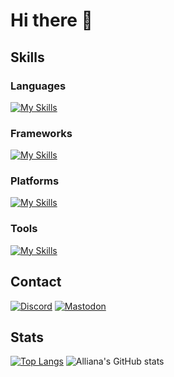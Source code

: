 # Hi there 👋

## Skills

### Languages

[![My Skills](https://skillicons.dev/icons?i=typescript,python,lua,c,go,kotlin)](https://skillicons.dev)

### Frameworks

[![My Skills](https://skillicons.dev/icons?i=react,nextjs,tailwindcss,astro,vite,remix,vitest,discordjs)](https://skillicons.dev)

### Platforms

[![My Skills](https://skillicons.dev/icons?i=vercel,cloudflare,workers)](https://skillicons.dev)

### Tools

[![My Skills](https://skillicons.dev/icons?i=git,vscode,neovim,idea,notion,obsidian)](https://skillicons.dev)

## Contact
[![Discord](https://skillicons.dev/icons?i=discord)](https://discordapp.com/users/271922478182301696)
[![Mastodon](https://skillicons.dev/icons?i=mastodon)](https://mstdn.maud.io/@ab2m)

## Stats
[![Top Langs](https://github-readme-stats.vercel.app/api/top-langs/?username=Allianaab2m&bg_color=181b1f&text_color=aeaeae&title_color=fff7ed&icon_color=fff7ed)](https://github.com/Allianaab2m/Allianaab2m)
![Alliana's GitHub stats](https://github-readme-stats.vercel.app/api?username=Allianaab2m&show_icons=true&bg_color=181b1f&text_color=aeaeae&title_color=fff7ed&icon_color=fff7ed)
